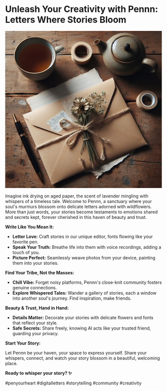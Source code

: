 # Unleash Your Creativity with Pennn: Letters Where Stories Bloom

![Rustic Letter](./src/assets/Images/Rustic%20letter.jpeg)

Imagine ink drying on aged paper, the scent of lavender mingling with whispers of a timeless tale. Welcome to Pennn, a sanctuary where your soul's murmurs blossom onto delicate letters adorned with wildflowers. More than just words, your stories become testaments to emotions shared and secrets kept, forever cherished in this haven of beauty and trust.

**Write Like You Mean It:**

* **Letter Love:** Craft stories in our unique editor, fonts flowing like your favorite pen.
* **Speak Your Truth:** Breathe life into them with voice recordings, adding a touch of you.
* **Picture Perfect:** Seamlessly weave photos from your device, painting them into your stories.

**Find Your Tribe, Not the Masses:**

* **Chill Vibe:** Forget noisy platforms, Pennn's close-knit community fosters genuine connections.
* **Explore Whispered Tales:** Wander a gallery of stories, each a window into another soul's journey. Find inspiration, make friends.

**Beauty & Trust, Hand in Hand:**

* **Details Matter:** Decorate your stories with delicate flowers and fonts that reflect your style.
* **Safe Secrets:** Share freely, knowing AI acts like your trusted friend, guarding your privacy.

**Start Your Story:**

Let Pennn be your haven, your space to express yourself. Share your whispers, connect, and watch your story blossom in a beautiful, welcoming place.

**Ready to whisper your story? ✨**

#penyourheart #digitalletters #storytelling #community #creativity
